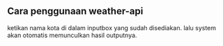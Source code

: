 ## Cara penggunaan weather-api

ketikan nama kota di dalam inputbox yang sudah disediakan.
lalu system akan otomatis memunculkan hasil outputnya.
